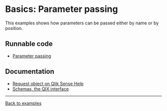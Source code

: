# Basics: Parameter passing

This examples shows how parameters can be passed either by name or by position.

## Runnable code

* [Parameter passing](./parameter-passing.js)

## Documentation

* [Request object on Qlik Sense Help](https://help.qlik.com/en-US/sense-developer/Subsystems/EngineAPI/Content/introducing-engine-API.htm)
* [Schemas, the QIX interface](../../../docs/concepts.md#schemas-the-qix-interface)

---

[Back to examples](/examples/README.md#runnable-examples)
